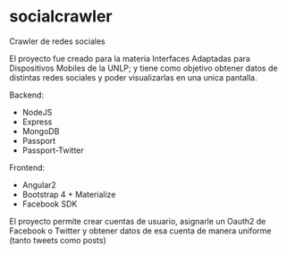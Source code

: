 # socialcrawler
Crawler de redes sociales

El proyecto fue creado para la materia Interfaces Adaptadas para Dispositivos Mobiles de la UNLP; y tiene como objetivo obtener datos de distintas redes sociales y poder visualizarlas en una unica pantalla.

Backend:
 - NodeJS
 - Express
 - MongoDB
 - Passport
 - Passport-Twitter
 
Frontend:
 - Angular2
 - Bootstrap 4 + Materialize
 - Facebook SDK
 
El proyecto permite crear cuentas de usuario, asignarle un Oauth2 de Facebook o Twitter y obtener datos de esa cuenta de manera uniforme (tanto tweets como posts)
